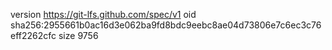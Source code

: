version https://git-lfs.github.com/spec/v1
oid sha256:2955661b0ac16d3e062ba9fd8bdc9eebc8ae04d73806e7c6ec3c76eff2262cfc
size 9756
